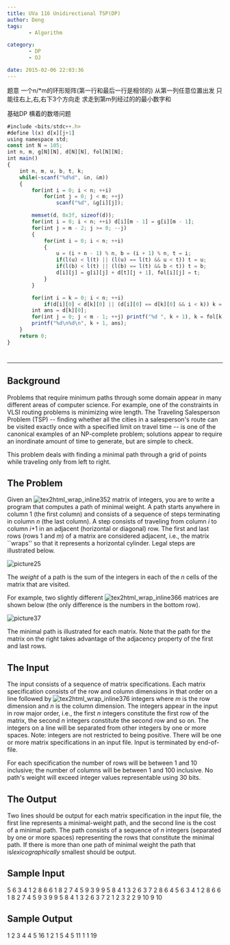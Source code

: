 ```yaml
---
title: UVa 116 Unidirectional TSP(DP)
author: Deng
tags: 
       - Algorithm

category: 
       - DP
       - OJ

date: 2015-02-06 22:03:36
---
```

题意 一个n/*m的环形矩阵(第一行和最后一行是相邻的) 从第一列任意位置出发 只能往右上,右,右下3个方向走 求走到第m列经过的的最小数字和

基础DP 横着的数塔问题

```js 
#include <bits/stdc++.h>
#define l(x) d[x][j+1]
using namespace std;
const int N = 105;
int n, m, g[N][N], d[N][N], fol[N][N];
int main()
{
    int n, m, u, b, t, k;
    while(~scanf("%d%d", &n, &m))
    {
        for(int i = 0; i < n; ++i)
            for(int j = 0; j < m; ++j)
                scanf("%d", &g[i][j]);

        memset(d, 0x3f, sizeof(d));
        for(int i = 0; i < n; ++i) d[i][m - 1] = g[i][m - 1];
        for(int j = m - 2; j >= 0; --j)
        {
            for(int i = 0; i < n; ++i)
            {
                u = (i + n - 1) % n, b = (i + 1) % n, t = i;
                if(l(u) < l(t) || (l(u) == l(t) && u < t)) t = u;
                if(l(b) < l(t) || (l(b) == l(t) && b < t)) t = b;
                d[i][j] = g[i][j] + d[t][j + 1], fol[i][j] = t;
            }
        }

        for(int i = k = 0; i < n; ++i)
            if(d[i][0] < d[k][0] || (d[i][0] == d[k][0] && i < k)) k = i;
        int ans = d[k][0];
        for(int j = 0; j < m - 1; ++j) printf("%d ", k + 1), k = fol[k][j];
        printf("%d\n%d\n", k + 1, ans);
    }
    return 0;
}
```

#

****

## Background

Problems that require minimum paths through some domain appear in many different areas of computer science. For example, one of the constraints in VLSI routing problems is minimizing wire length. The Traveling Salesperson Problem (TSP) -- finding whether all the cities in a salesperson's route can be visited exactly once with a specified limit on travel time -- is one of the canonical examples of an NP-complete problem; solutions appear to require an inordinate amount of time to generate, but are simple to check.

This problem deals with finding a minimal path through a grid of points while traveling only from left to right.

## The Problem

Given an ![tex2html_wrap_inline352](../images/dge.org-external-1-116img1.gif.png) matrix of integers, you are to write a program that computes a path of minimal weight. A path starts anywhere in column 1 (the first column) and consists of a sequence of steps terminating in column *n* (the last column). A step consists of traveling from column *i* to column *i*+1 in an adjacent (horizontal or diagonal) row. The first and last rows (rows 1 and *m*) of a matrix are considered adjacent, i.e., the matrix ``wraps'' so that it represents a horizontal cylinder. Legal steps are illustrated below.

![picture25](../images/dge.org-external-1-116img2.gif.png)

The *weight* of a path is the sum of the integers in each of the *n* cells of the matrix that are visited.

For example, two slightly different ![tex2html_wrap_inline366](../images/dge.org-external-1-116img3.gif.png) matrices are shown below (the only difference is the numbers in the bottom row).

![picture37](../images/dge.org-external-1-116img4.gif.png)

The minimal path is illustrated for each matrix. Note that the path for the matrix on the right takes advantage of the adjacency property of the first and last rows.

## The Input

The input consists of a sequence of matrix specifications. Each matrix specification consists of the row and column dimensions in that order on a line followed by ![tex2html_wrap_inline376](../images/dge.org-external-1-116img5.gif.png) integers where *m* is the row dimension and *n* is the column dimension. The integers appear in the input in row major order, i.e., the first *n* integers constitute the first row of the matrix, the second *n* integers constitute the second row and so on. The integers on a line will be separated from other integers by one or more spaces. Note: integers are not restricted to being positive. There will be one or more matrix specifications in an input file. Input is terminated by end-of-file.

For each specification the number of rows will be between 1 and 10 inclusive; the number of columns will be between 1 and 100 inclusive. No path's weight will exceed integer values representable using 30 bits.

## The Output

Two lines should be output for each matrix specification in the input file, the first line represents a minimal-weight path, and the second line is the cost of a minimal path. The path consists of a sequence of *n* integers (separated by one or more spaces) representing the rows that constitute the minimal path. If there is more than one path of minimal weight the path that is*lexicographically* smallest should be output.

## Sample Input

5 6 3 4 1 2 8 6 6 1 8 2 7 4 5 9 3 9 9 5 8 4 1 3 2 6 3 7 2 8 6 4 5 6 3 4 1 2 8 6 6 1 8 2 7 4 5 9 3 9 9 5 8 4 1 3 2 6 3 7 2 1 2 3 2 2 9 10 9 10

## Sample Output

1 2 3 4 4 5 16 1 2 1 5 4 5 11 1 1 19